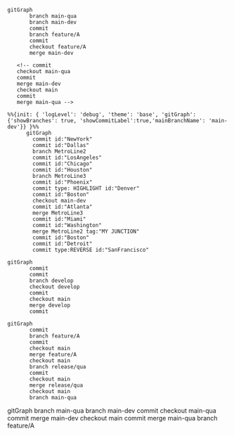 ```mermaid

gitGraph
       branch main-qua
       branch main-dev
       commit
       branch feature/A
       commit
       checkout feature/A
       merge main-dev
```

       <!-- commit
       checkout main-qua
       commit
       merge main-dev
       checkout main
       commit
       merge main-qua -->

```mermaid
%%{init: { 'logLevel': 'debug', 'theme': 'base', 'gitGraph': {'showBranches': true, 'showCommitLabel':true,'mainBranchName': 'main-dev'}} }%%
      gitGraph
        commit id:"NewYork"
        commit id:"Dallas"
        branch MetroLine2
        commit id:"LosAngeles"
        commit id:"Chicago"
        commit id:"Houston"
        branch MetroLine3
        commit id:"Phoenix"
        commit type: HIGHLIGHT id:"Denver"
        commit id:"Boston"
        checkout main-dev
        commit id:"Atlanta"
        merge MetroLine3
        commit id:"Miami"
        commit id:"Washington"
        merge MetroLine2 tag:"MY JUNCTION"
        commit id:"Boston"
        commit id:"Detroit"
        commit type:REVERSE id:"SanFrancisco"
```


```mermaid
gitGraph
       commit
       commit
       branch develop
       checkout develop
       commit
       checkout main
       merge develop
       commit
```

```mermaid
gitGraph
       commit
       branch feature/A
       commit
       checkout main
       merge feature/A
       checkout main
       branch release/qua
       commit
       checkout main
       merge release/qua
       checkout main
       branch main-qua
```
gitGraph
       branch main-qua
       branch main-dev
       commit
       checkout main-qua
       commit
       merge main-dev
       checkout main
       commit
       merge main-qua
       branch feature/A
```